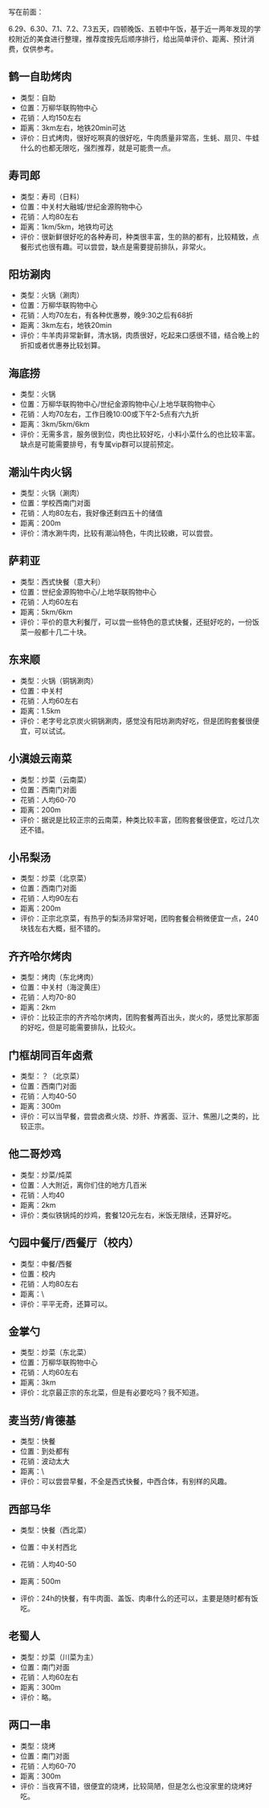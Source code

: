 写在前面：

6.29、6.30、7.1、7.2、7.3五天，四顿晚饭、五顿中午饭，基于近一两年发现的学校附近的美食进行整理，推荐度按先后顺序排行，给出简单评价、距离、预计消费，仅供参考。

## 鹤一自助烤肉

* 类型：自助
* 位置：万柳华联购物中心
* 花销：人均150左右
* 距离：3km左右，地铁20min可达
* 评价：日式烤肉，很好吃啊真的很好吃，牛肉质量非常高，生蚝、扇贝、牛蛙什么的也都无限吃，强烈推荐，就是可能贵一点。

## 寿司郎

* 类型：寿司（日料）
* 位置：中关村大融城/世纪金源购物中心
* 花销：人均80左右
* 距离：1km/5km，地铁均可达
* 评价：很新鲜很好吃的各种寿司，种类很丰富，生的熟的都有，比较精致，点餐形式也很有趣。可以尝尝，缺点是需要提前排队，非常火。

## 阳坊涮肉

* 类型：火锅（涮肉）
* 位置：万柳华联购物中心
* 花销：人均70左右，有各种优惠劵，晚9:30之后有68折
* 距离：3km左右，地铁20min
* 评价：牛羊肉非常新鲜，清水锅，肉质很好，吃起来口感很不错，结合晚上的折扣或者优惠券比较划算。

## 海底捞

* 类型：火锅
* 位置：万柳华联购物中心/世纪金源购物中心/上地华联购物中心
* 花销：人均70左右，工作日晚10:00或下午2-5点有六九折
* 距离：3km/5km/6km
* 评价：无需多言，服务很到位，肉也比较好吃，小料小菜什么的也比较丰富。缺点是可能需要排号，有专属vip群可以提前预定。

## 潮汕牛肉火锅

* 类型：火锅（涮肉）
* 位置：学校西南门对面
* 花销：人均80左右，我好像还剩四五十的储值
* 距离：200m
* 评价：清水涮牛肉，比较有潮汕特色，牛肉比较嫩，可以尝尝。

## 萨莉亚

* 类型：西式快餐（意大利）
* 位置：世纪金源购物中心/上地华联购物中心
* 花销：人均60左右
* 距离：5km/6km
* 评价：平价的意大利餐厅，可以尝一些特色的意式快餐，还挺好吃的，一份饭菜一般都十几二十块。

## 东来顺

* 类型：火锅（铜锅涮肉）
* 位置：中关村
* 花销：人均60左右
* 距离：1.5km
* 评价：老字号北京炭火铜锅涮肉，感觉没有阳坊涮肉好吃，但是团购套餐很便宜，可以试试。

## 小滇娘云南菜

* 类型：炒菜（云南菜）
* 位置：西南门对面
* 花销：人均60-70
* 距离：200m
* 评价：据说是比较正宗的云南菜，种类比较丰富，团购套餐很便宜，吃过几次还不错。

## 小吊梨汤

* 类型：炒菜（北京菜）
* 位置：西南门对面
* 花销：人均90左右
* 距离：200m
* 评价：正宗北京菜，有热乎的梨汤非常好喝，团购套餐会稍微便宜一点，240块钱左右大概，挺不错的。

## 齐齐哈尔烤肉

* 类型：烤肉（东北烤肉）
* 位置：中关村（海淀黄庄）
* 花销：人均70-80
* 距离：2km
* 评价：比较正宗的齐齐哈尔烤肉，团购套餐两百出头，炭火的，感觉比家那面的好吃，但是可能需要排队，比较火。

## 门框胡同百年卤煮

* 类型：？（北京菜）
* 位置：西南门对面
* 花销：人均40-50
* 距离：300m
* 评价：可以当早餐，尝尝卤煮火烧、炒肝、炸酱面、豆汁、焦圈儿之类的，比较正宗。

## 他二哥炒鸡

* 类型：炒菜/炖菜
* 位置：人大附近，离你们住的地方几百米
* 花销：人均40
* 距离：2km
* 评价：类似铁锅炖的炒鸡，套餐120元左右，米饭无限续，还算好吃。

## 勺园中餐厅/西餐厅（校内）

* 类型：中餐/西餐
* 位置：校内
* 花销：人均80左右
* 距离：\
* 评价：平平无奇，还算可以。

## 金掌勺

* 类型：炒菜（东北菜）
* 位置：万柳华联购物中心
* 花销：人均60左右
* 距离：3km
* 评价：北京最正宗的东北菜，但是有必要吃吗？我不知道。

## 麦当劳/肯德基

* 类型：快餐
* 位置：到处都有
* 花销：波动太大
* 距离：\
* 评价：可以尝尝早餐，不全是西式快餐，中西合体，有别样的风趣。

## 西部马华

* 类型：快餐（西北菜）
* 位置：中关村西北

* 花销：人均40-50
* 距离：500m

* 评价：24h的快餐，有牛肉面、盖饭、肉串什么的还可以，主要是随时都有饭吃。

## 老蜀人

* 类型：炒菜（川菜为主）
* 位置：南门对面
* 花销：人均60左右
* 距离：300m
* 评价：略。

## 两口一串

* 类型：烧烤
* 位置：南门对面
* 花销：人均60-70
* 距离：300m
* 评价：当夜宵不错，很便宜的烧烤，比较简陋，但是怎么也没家里的烧烤好吃。
